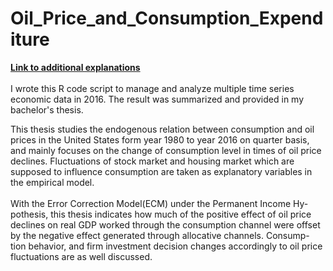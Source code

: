 # Oil_Price_and_Consumption_Expenditure
<a href="https://yipeichan.github.io"><b>Link to additional explanations</b></a>
<br>
<br>
I wrote this R code script to manage and analyze multiple time series economic data in 2016. The result was summarized and provided in my bachelor's thesis. 

This thesis studies the endogenous relation between consumption and oil prices in the United States form year 1980 to year 2016 on quarter basis, and mainly focuses on the change of consumption level in times of oil price declines. Fluctuations of stock market and housing market which are supposed to influence consumption are taken as explanatory variables in the empirical model.
<br>
<br>
With the Error Correction Model(ECM) under the Permanent Income Hy- pothesis, this thesis indicates how much of the positive effect of oil price declines on real GDP worked through the consumption channel were offset by the negative effect generated through allocative channels. Consump- tion behavior, and firm investment decision changes accordingly to oil price fluctuations are as well discussed.<br>
